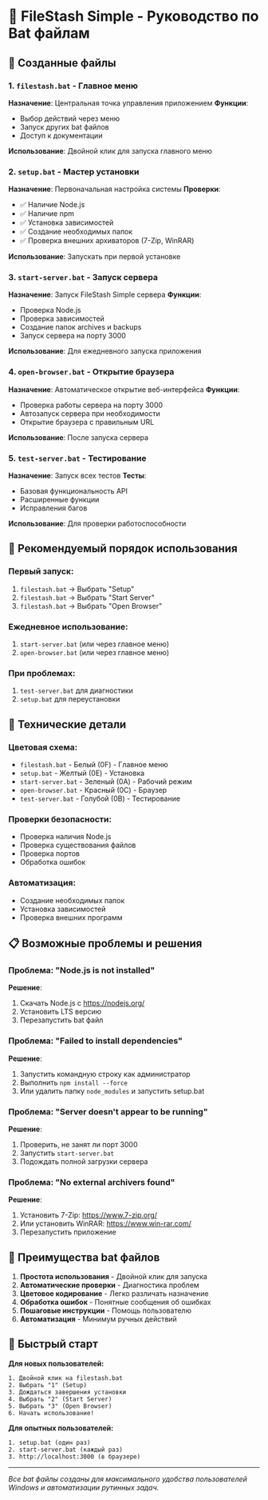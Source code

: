 # 🚀 FileStash Simple - Руководство по Bat файлам

## 📁 Созданные файлы

### 1. `filestash.bat` - Главное меню
**Назначение**: Центральная точка управления приложением
**Функции**:
- Выбор действий через меню
- Запуск других bat файлов
- Доступ к документации

**Использование**: Двойной клик для запуска главного меню

### 2. `setup.bat` - Мастер установки
**Назначение**: Первоначальная настройка системы
**Проверки**:
- ✅ Наличие Node.js
- ✅ Наличие npm
- ✅ Установка зависимостей
- ✅ Создание необходимых папок
- ✅ Проверка внешних архиваторов (7-Zip, WinRAR)

**Использование**: Запускать при первой установке

### 3. `start-server.bat` - Запуск сервера
**Назначение**: Запуск FileStash Simple сервера
**Функции**:
- Проверка Node.js
- Проверка зависимостей
- Создание папок archives и backups
- Запуск сервера на порту 3000

**Использование**: Для ежедневного запуска приложения

### 4. `open-browser.bat` - Открытие браузера
**Назначение**: Автоматическое открытие веб-интерфейса
**Функции**:
- Проверка работы сервера на порту 3000
- Автозапуск сервера при необходимости
- Открытие браузера с правильным URL

**Использование**: После запуска сервера

### 5. `test-server.bat` - Тестирование
**Назначение**: Запуск всех тестов
**Тесты**:
- Базовая функциональность API
- Расширенные функции
- Исправления багов

**Использование**: Для проверки работоспособности

## 🎯 Рекомендуемый порядок использования

### Первый запуск:
1. `filestash.bat` → Выбрать "Setup"
2. `filestash.bat` → Выбрать "Start Server"
3. `filestash.bat` → Выбрать "Open Browser"

### Ежедневное использование:
1. `start-server.bat` (или через главное меню)
2. `open-browser.bat` (или через главное меню)

### При проблемах:
1. `test-server.bat` для диагностики
2. `setup.bat` для переустановки

## 🔧 Технические детали

### Цветовая схема:
- `filestash.bat` - Белый (0F) - Главное меню
- `setup.bat` - Желтый (0E) - Установка
- `start-server.bat` - Зеленый (0A) - Рабочий режим
- `open-browser.bat` - Красный (0C) - Браузер
- `test-server.bat` - Голубой (0B) - Тестирование

### Проверки безопасности:
- Проверка наличия Node.js
- Проверка существования файлов
- Проверка портов
- Обработка ошибок

### Автоматизация:
- Создание необходимых папок
- Установка зависимостей
- Проверка внешних программ

## 📋 Возможные проблемы и решения

### Проблема: "Node.js is not installed"
**Решение**: 
1. Скачать Node.js с https://nodejs.org/
2. Установить LTS версию
3. Перезапустить bat файл

### Проблема: "Failed to install dependencies"
**Решение**:
1. Запустить командную строку как администратор
2. Выполнить `npm install --force`
3. Или удалить папку `node_modules` и запустить setup.bat

### Проблема: "Server doesn't appear to be running"
**Решение**:
1. Проверить, не занят ли порт 3000
2. Запустить `start-server.bat`
3. Подождать полной загрузки сервера

### Проблема: "No external archivers found"
**Решение**:
1. Установить 7-Zip: https://www.7-zip.org/
2. Или установить WinRAR: https://www.win-rar.com/
3. Перезапустить приложение

## 🎉 Преимущества bat файлов

1. **Простота использования** - Двойной клик для запуска
2. **Автоматические проверки** - Диагностика проблем
3. **Цветовое кодирование** - Легко различать назначение
4. **Обработка ошибок** - Понятные сообщения об ошибках
5. **Пошаговые инструкции** - Помощь пользователю
6. **Автоматизация** - Минимум ручных действий

## 🚀 Быстрый старт

**Для новых пользователей:**
```
1. Двойной клик на filestash.bat
2. Выбрать "1" (Setup)
3. Дождаться завершения установки
4. Выбрать "2" (Start Server)
5. Выбрать "3" (Open Browser)
6. Начать использование!
```

**Для опытных пользователей:**
```
1. setup.bat (один раз)
2. start-server.bat (каждый раз)
3. http://localhost:3000 (в браузере)
```

---

*Все bat файлы созданы для максимального удобства пользователей Windows и автоматизации рутинных задач.*